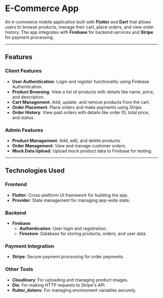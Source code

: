 # E-Commerce App

An e-commerce mobile application built with **Flutter** and **Dart** that allows users to browse products, manage their cart, place orders, and view order history. The app integrates with **Firebase** for backend services and **Stripe** for payment processing.

---

## Features

### Client Features
- **User Authentication**: Login and register functionality using Firebase Authentication.
- **Product Browsing**: View a list of products with details like name, price, and description.
- **Cart Management**: Add, update, and remove products from the cart.
- **Order Placement**: Place orders and make payments using Stripe.
- **Order History**: View past orders with details like order ID, total price, and status.

### Admin Features
- **Product Management**: Add, edit, and delete products.
- **Order Management**: View and manage customer orders.
- **Mock Data Upload**: Upload mock product data to Firebase for testing.

---

## Technologies Used

### Frontend
- **Flutter**: Cross-platform UI framework for building the app.
- **Provider**: State management for managing app-wide state.

### Backend
- **Firebase**:
  - **Authentication**: User login and registration.
  - **Firestore**: Database for storing products, orders, and user data.

### Payment Integration
- **Stripe**: Secure payment processing for order payments.

### Other Tools
- **Cloudinary**: For uploading and managing product images.
- **Dio**: For making HTTP requests to Stripe's API.
- **flutter_dotenv**: For managing environment variables securely.
